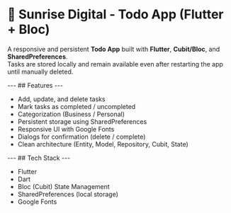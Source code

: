 # 📝 Sunrise Digital - Todo App (Flutter + Bloc)

A responsive and persistent **Todo App** built with **Flutter**, **Cubit/Bloc**, and **SharedPreferences**.  
Tasks are stored locally and remain available even after restarting the app until manually deleted.

--- ##  Features ---

- Add, update, and delete tasks  
- Mark tasks as completed / uncompleted  
- Categorization (Business / Personal)  
- Persistent storage using SharedPreferences  
- Responsive UI with Google Fonts  
- Dialogs for confirmation (delete / complete)  
- Clean architecture (Entity, Model, Repository, Cubit, State)  

--- ##  Tech Stack ---

- Flutter 
- Dart  
- Bloc (Cubit) State Management  
- SharedPreferences (local storage)  
- Google Fonts  
